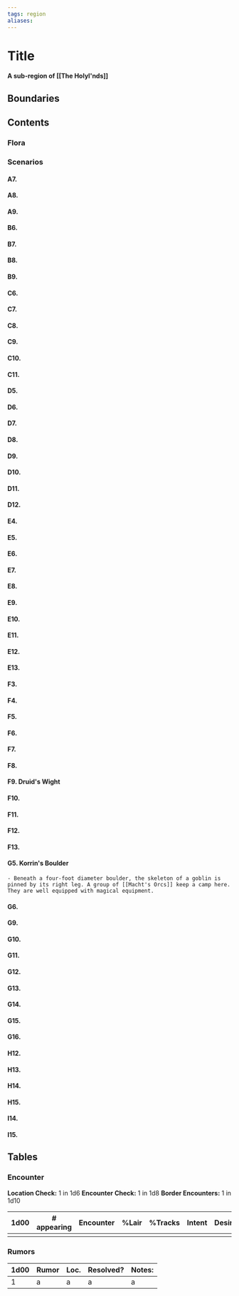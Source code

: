 ```yaml
---
tags: region
aliases:
---
```

# Title
#### A sub-region of [[The Holyl'nds]]
## Boundaries
## Contents
### Flora
### Scenarios
#### A7.
#### A8.
#### A9.
#### B6.
#### B7.
#### B8.
#### B9.
#### C6.
#### C7.
#### C8.
#### C9.
#### C10.
#### C11.
#### D5.
#### D6.
#### D7.
#### D8.
#### D9.
#### D10.
#### D11.
#### D12.
#### E4.
#### E5.
#### E6.
#### E7.
#### E8.
#### E9.
#### E10.
#### E11.
#### E12.
#### E13.
#### F3.
#### F4.
#### F5.
#### F6.
#### F7.
#### F8.
#### F9. Druid's Wight
#### F10.
#### F11.
#### F12.
#### F13.
#### G5. Korrin's Boulder
	- Beneath a four-foot diameter boulder, the skeleton of a goblin is pinned by its right leg. A group of [[Macht's Orcs]] keep a camp here. They are well equipped with magical equipment.
#### G6.
#### G9.
#### G10.
#### G11.
#### G12.
#### G13.
#### G14.
#### G15.
#### G16.
#### H12.
#### H13.
#### H14.
#### H15.
#### I14.
#### I15.

## Tables
### Encounter
**Location Check:** 1 in 1d6
**Encounter Check:** 1 in 1d8
**Border Encounters:** 1 in 1d10


| 1d00 | # appearing | Encounter | %Lair | %Tracks | Intent | Desire |
| ---- | ----------- | --------- | ----- | ------- | ------ | ------ |
|      |             |           |       |         |        |        |

### Rumors
| 1d00 | Rumor | Loc. | Resolved? | Notes: |
|------|-------|------|-----------|--------|
| 1    | a     | a    | a         | a      |
